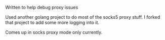 Written to help debug proxy issues

Used another golang project to do most of the socks5 proxy stuff.
I forked that project to add some more logging into it.

Comes up in socks proxy mode only currently.